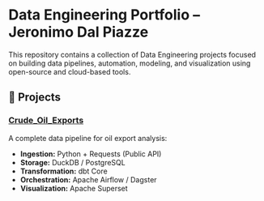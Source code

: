 # Data Engineering Portfolio – Jeronimo Dal Piazze

This repository contains a collection of Data Engineering projects focused on building data pipelines, automation, modeling, and visualization using open-source and cloud-based tools.

## 📂 Projects

### [Crude_Oil_Exports](Crude_Oil_Exports/)
A complete data pipeline for oil export analysis:
- **Ingestion:** Python + Requests (Public API)  
- **Storage:** DuckDB / PostgreSQL  
- **Transformation:** dbt Core  
- **Orchestration:** Apache Airflow / Dagster  
- **Visualization:** Apache Superset